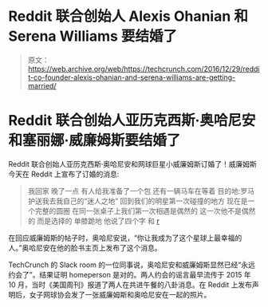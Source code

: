 # Reddit 联合创始人 Alexis Ohanian 和 Serena Williams 要结婚了 

> 原文：<https://web.archive.org/web/https://techcrunch.com/2016/12/29/reddit-co-founder-alexis-ohanian-and-serena-williams-are-getting-married/>

# Reddit 联合创始人亚历克西斯·奥哈尼安和塞丽娜·威廉姆斯要结婚了

Reddit 联合创始人亚历克西斯·奥哈尼安和网球巨星小威廉姆斯订婚了！威廉姆斯今天在 Reddit 上宣布了订婚的消息:

> 我回家
> 晚了一点
> 有人给我准备了一个包
> 还有一辆马车在等着
> 目的地:罗马
> 护送我去我自己的“迷人之地”
> 回到我们的明星第一次碰撞的地方
> 现在是一个完整的圆圈
> 在同一张桌子上我们第一次相遇是偶然的
> 这一次他不是偶然的
> 而是选择的
> 单膝跪地
> 他说了四个字
> 和
> [r](https://web.archive.org/web/20221207013426/https://www.reddit.com/r/isaidyes)

在回应威廉姆斯的帖子时，奥哈尼安说，“你让我成为了这个星球上最幸福的人。”奥哈尼安在他的脸书主页上发布了这个消息。

TechCrunch 的 Slack room 的一位同事说，奥哈尼安和威廉姆斯显然已经“永远约会了”。结果证明 homeperson 是对的。两人约会的谣言最早流传于 2015 年 10 月，当时《美国周刊》报道了两人在共进午餐的八卦消息。在 Reddit 上发布声明后，女子网球协会发了一张威廉姆斯和奥哈尼安在一起的照片。